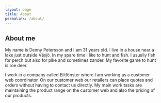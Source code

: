 ```yaml
---
layout: page
title: About
permalink: /about/
---
```


## About me

My name is Denny Petersson and I am 31 years old. I live in a house near a lake just outside Växjö. In my spare time I like to hunt and fish. I usually fish for perch but also for pike and sometimes zander. My favorite game to hunt is roe deer.

I work in a company called Elitfönster where I am working as a customer web coordinator. On our customer web our retailers can place quotes and orders without having to contact us directly. My main work tasks are maintaining the product range on the customer web and also the pricing of our products.
